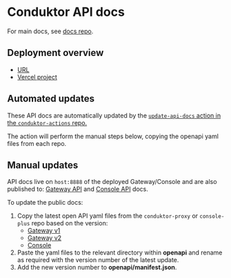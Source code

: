 # Conduktor API docs

For main docs, see [docs repo](https://github.com/conduktor/conduktor-docs).

## Deployment overview

- [URL](developers.conduktor.io)
- [Vercel project](https://vercel.com/conduktor/developers-conduktor-io)

## Automated updates

These API docs are automatically updated by the [`update-api-docs` action in the `conduktor-actions` repo.](https://github.com/conduktor/conduktor-actions/tree/main/update-api-docs)

The action will perform the manual steps below, copying the openapi yaml files from each repo.

## Manual updates

API docs live on `host:8888` of the deployed Gateway/Console and are also published to: [Gateway API](https://developers.conduktor.io/?product=gateway) and [Console API](https://developers.conduktor.io/?product=console) docs.

To update the public docs:

1. Copy the latest open API yaml files from the `conduktor-proxy` or `console-plus` repo based on the version:
   - [Gateway v1](https://github.com/conduktor/conduktor-proxy/blob/main/proxy/src/main/resources/gateway-API.yaml)
   - [Gateway v2](https://github.com/conduktor/conduktor-proxy/blob/main/api-definition/src/main/resources/openapi.yaml)
   - [Console](https://github.com/conduktor/console-plus/blob/main/modules/consoleplus/app/src/main/resources/public-api-doc.yaml)
2. Paste the yaml files to the relevant directory within **openapi** and rename as required with the version number of the latest update.
3. Add the new version number to **openapi/manifest.json**.
